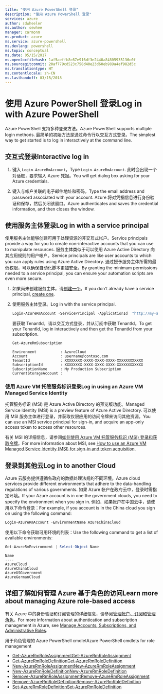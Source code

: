 ```yaml
---
title: "使用 Azure PowerShell 登录"
description: "使用 Azure PowerShell 登录"
services: azure
author: sdwheeler
ms.author: sewhee
manager: carmonm
ms.product: azure
ms.service: azure-powershell
ms.devlang: powershell
ms.topic: conceptual
ms.date: 05/15/2017
ms.openlocfilehash: 1af5aeffb8e87e916df3e2440a84805935136c0f
ms.sourcegitcommit: 20af779cd523c758d40e23d60eb989a4ef982d5c
ms.translationtype: HT
ms.contentlocale: zh-CN
ms.lasthandoff: 03/15/2018
---
```

# <a name="log-in-with-azure-powershell"></a><span data-ttu-id="8b6b9-103">使用 Azure PowerShell 登录</span><span class="sxs-lookup"><span data-stu-id="8b6b9-103">Log in with Azure PowerShell</span></span>

<span data-ttu-id="8b6b9-104">Azure PowerShell 支持多种登录方法。</span><span class="sxs-lookup"><span data-stu-id="8b6b9-104">Azure PowerShell supports multiple login methods.</span></span> <span data-ttu-id="8b6b9-105">最简单的初始方法是通过命令行以交互方式登录。</span><span class="sxs-lookup"><span data-stu-id="8b6b9-105">The simplest way to get started is to log in interactively at the command line.</span></span>

## <a name="interactive-log-in"></a><span data-ttu-id="8b6b9-106">交互式登录</span><span class="sxs-lookup"><span data-stu-id="8b6b9-106">Interactive log in</span></span>

1. <span data-ttu-id="8b6b9-107">键入 `Login-AzureRmAccount`。</span><span class="sxs-lookup"><span data-stu-id="8b6b9-107">Type `Login-AzureRmAccount`.</span></span> <span data-ttu-id="8b6b9-108">此时会出现一个对话框，要求输入 Azure 凭据。</span><span class="sxs-lookup"><span data-stu-id="8b6b9-108">You will get dialog box asking for your Azure credentials.</span></span>

2. <span data-ttu-id="8b6b9-109">键入与帐户关联的电子邮件地址和密码。</span><span class="sxs-lookup"><span data-stu-id="8b6b9-109">Type the email address and password associated with your account.</span></span> <span data-ttu-id="8b6b9-110">Azure 将对凭据信息进行身份验证和保存，然后关闭该窗口。</span><span class="sxs-lookup"><span data-stu-id="8b6b9-110">Azure authenticates and saves the credential information, and then closes the window.</span></span>

## <a name="log-in-with-a-service-principal"></a><span data-ttu-id="8b6b9-111">使用服务主体登录</span><span class="sxs-lookup"><span data-stu-id="8b6b9-111">Log in with a service principal</span></span>

<span data-ttu-id="8b6b9-112">使用服务主体能够创建可用于处理资源的非交互式帐户。</span><span class="sxs-lookup"><span data-stu-id="8b6b9-112">Service principals provide a way for you to create non-interactive accounts that you can use to manipulate resources.</span></span> <span data-ttu-id="8b6b9-113">服务主体类似于可以使用 Azure Active Directory 向其应用规则的用户帐户。</span><span class="sxs-lookup"><span data-stu-id="8b6b9-113">Service principals are like user accounts to which you can apply rules using Azure Active Directory.</span></span> <span data-ttu-id="8b6b9-114">通过授予服务主体所需的最低权限，可以确保自动化脚本更加安全。</span><span class="sxs-lookup"><span data-stu-id="8b6b9-114">By granting the minimum permissions needed to a service principal, you can ensure your automation scripts are even more secure.</span></span>

1. <span data-ttu-id="8b6b9-115">如果尚未创建服务主体，请[创建一个](create-azure-service-principal-azureps.md)。</span><span class="sxs-lookup"><span data-stu-id="8b6b9-115">If you don't already have a service principal, [create one](create-azure-service-principal-azureps.md).</span></span>

2. <span data-ttu-id="8b6b9-116">使用服务主体登录。</span><span class="sxs-lookup"><span data-stu-id="8b6b9-116">Log in with the service principal.</span></span>

    ```powershell
    Login-AzureRmAccount -ServicePrincipal -ApplicationId  "http://my-app" -Credential $pscredential -TenantId $tenantid
    ```

    <span data-ttu-id="8b6b9-117">要获取 TenantId，请以交互方式登录，并从订阅中获取 TenantId。</span><span class="sxs-lookup"><span data-stu-id="8b6b9-117">To get your TenantId, log in interactively and then get the TenantId from your subscription.</span></span>

    ```powershell
    Get-AzureRmSubscription
    ```

    ```
    Environment           : AzureCloud
    Account               : username@contoso.com
    TenantId              : XXXXXXXX-XXXX-XXXX-XXXX-XXXXXXXXXXXX
    SubscriptionId        : XXXXXXXX-XXXX-XXXX-XXXX-XXXXXXXXXXXX
    SubscriptionName      : My Production Subscription
    CurrentStorageAccount :
    ```

### <a name="log-in-using-an-azure-vm-managed-service-identity"></a><span data-ttu-id="8b6b9-118">使用 Azure VM 托管服务标识登录</span><span class="sxs-lookup"><span data-stu-id="8b6b9-118">Log in using an Azure VM Managed Service Identity</span></span>

<span data-ttu-id="8b6b9-119">托管服务标识 (MSI) 是 Azure Active Directory 的预览版功能。</span><span class="sxs-lookup"><span data-stu-id="8b6b9-119">Managed Service Identity (MSI) is a preview feature of Azure Active Directory.</span></span> <span data-ttu-id="8b6b9-120">可以使用 MSI 服务主体进行登录，并获取仅限应用的访问令牌来访问其他资源。</span><span class="sxs-lookup"><span data-stu-id="8b6b9-120">You can use an MSI service principal for sign-in, and acquire an app-only access token to access other resources.</span></span>

<span data-ttu-id="8b6b9-121">有关 MSI 的详细信息，请参阅[如何使用 Azure VM 托管服务标识 (MSI) 登录和获取令牌](/azure/active-directory/msi-how-to-get-access-token-using-msi)。</span><span class="sxs-lookup"><span data-stu-id="8b6b9-121">For more information about MSI, see [How to use an Azure VM Managed Service Identity (MSI) for sign-in and token acquisition](/azure/active-directory/msi-how-to-get-access-token-using-msi).</span></span>

## <a name="log-in-to-another-cloud"></a><span data-ttu-id="8b6b9-122">登录到其他云</span><span class="sxs-lookup"><span data-stu-id="8b6b9-122">Log in to another Cloud</span></span>

<span data-ttu-id="8b6b9-123">Azure 云服务提供遵循各政府的数据处理法规的不同环境。</span><span class="sxs-lookup"><span data-stu-id="8b6b9-123">Azure cloud services provide different environments that adhere to the data-handling regulations of various governments.</span></span> <span data-ttu-id="8b6b9-124">如果 Azure 帐户在政府云中，登录时需指定环境。</span><span class="sxs-lookup"><span data-stu-id="8b6b9-124">If your Azure account is in one the government clouds, you need to specify the environment when you sign in.</span></span> <span data-ttu-id="8b6b9-125">例如，如果帐户在中国云中，请使用以下命令登录：</span><span class="sxs-lookup"><span data-stu-id="8b6b9-125">For example, if you account is in the China cloud you sign on using the following command:</span></span>

```powershell
Login-AzureRmAccount -EnvironmentName AzureChinaCloud
```

<span data-ttu-id="8b6b9-126">使用以下命令获取可用环境的列表：</span><span class="sxs-lookup"><span data-stu-id="8b6b9-126">Use the following command to get a list of available environments:</span></span>

```powershell
Get-AzureRmEnvironment | Select-Object Name
```

```
Name
----
AzureCloud
AzureChinaCloud
AzureUSGovernment
AzureGermanCloud
```

## <a name="learn-more-about-managing-azure-role-based-access"></a><span data-ttu-id="8b6b9-127">详细了解如何管理 Azure 基于角色的访问</span><span class="sxs-lookup"><span data-stu-id="8b6b9-127">Learn more about managing Azure role-based access</span></span>

<span data-ttu-id="8b6b9-128">有关 Azure 中的身份验证和订阅管理的详细信息，请参阅[管理帐户、订阅和管理角色](/azure/active-directory/role-based-access-control-configure)。</span><span class="sxs-lookup"><span data-stu-id="8b6b9-128">For more information about authentication and subscription management in Azure, see [Manage Accounts, Subscriptions, and Administrative Roles](/azure/active-directory/role-based-access-control-configure).</span></span>

<span data-ttu-id="8b6b9-129">用于角色管理的 Azure PowerShell cmdlet</span><span class="sxs-lookup"><span data-stu-id="8b6b9-129">Azure PowerShell cmdlets for role management</span></span>

* [<span data-ttu-id="8b6b9-130">Get-AzureRmRoleAssignment</span><span class="sxs-lookup"><span data-stu-id="8b6b9-130">Get-AzureRmRoleAssignment</span></span>](/powershell/module/AzureRM.Resources/Get-AzureRmRoleAssignment)
* [<span data-ttu-id="8b6b9-131">Get-AzureRmRoleDefinition</span><span class="sxs-lookup"><span data-stu-id="8b6b9-131">Get-AzureRmRoleDefinition</span></span>](/powershell/module/AzureRM.Resources/Get-AzureRmRoleDefinition)
* [<span data-ttu-id="8b6b9-132">New-AzureRmRoleAssignment</span><span class="sxs-lookup"><span data-stu-id="8b6b9-132">New-AzureRmRoleAssignment</span></span>](/powershell/module/AzureRM.Resources/New-AzureRmRoleAssignment)
* [<span data-ttu-id="8b6b9-133">New-AzureRmRoleDefinition</span><span class="sxs-lookup"><span data-stu-id="8b6b9-133">New-AzureRmRoleDefinition</span></span>](/powershell/module/AzureRM.Resources/New-AzureRmRoleDefinition)
* [<span data-ttu-id="8b6b9-134">Remove-AzureRmRoleAssignment</span><span class="sxs-lookup"><span data-stu-id="8b6b9-134">Remove-AzureRmRoleAssignment</span></span>](/powershell/module/AzureRM.Resources/Remove-AzureRmRoleAssignment)
* [<span data-ttu-id="8b6b9-135">Remove-AzureRmRoleDefinition</span><span class="sxs-lookup"><span data-stu-id="8b6b9-135">Remove-AzureRmRoleDefinition</span></span>](/powershell/module/AzureRM.Resources/Remove-AzureRmRoleDefinition)
* [<span data-ttu-id="8b6b9-136">Set-AzureRmRoleDefinition</span><span class="sxs-lookup"><span data-stu-id="8b6b9-136">Set-AzureRmRoleDefinition</span></span>](/powershell/moduel/AzureRM.Resources/Set-AzureRmRoleDefinition)
